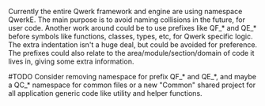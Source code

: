 Currently the entire Qwerk framework and engine are using namespace QwerkE. The main purpose is to avoid naming collisions in the future, for user code. Another work around could be to use prefixes like QF_* and QE_* before symbols like functions, classes, types, etc, for Qwerk specific logic. The extra indentation isn't a huge deal, but could be avoided for preference. The prefixes could also relate to the area/module/section/domain of code it lives in, giving some extra information.

#TODO Consider removing namespace for prefix QF_\* and QE_\*, and maybe a QC_\* namespace for common files or a new "Common" shared project for all application generic code like utility and helper functions.